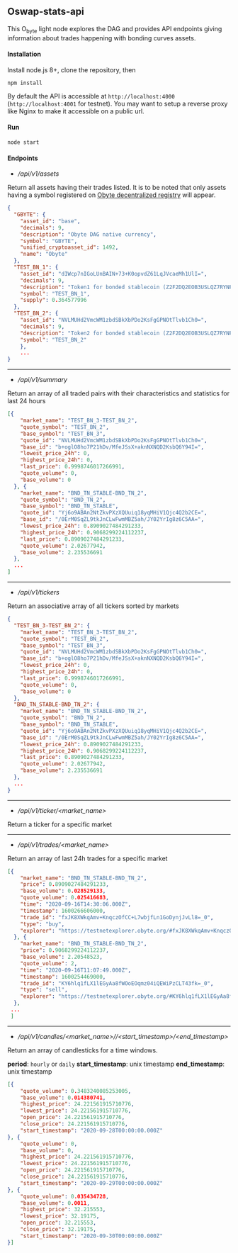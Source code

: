 ## Oswap-stats-api

This O<sub>byte</sub> light node explores the DAG and provides API endpoints giving information about trades happening with bonding curves assets.


#### Installation

Install node.js 8+, clone the repository, then

`npm install`

By default the API is accessible at `http://localhost:4000` (`http://localhost:4001` for testnet). You may want to setup a reverse proxy like Nginx to make it accessible on a public url.

#### Run

`node start`


#### Endpoints


- */api/v1/assets*

Return all assets having their trades listed. It is to be noted that only assets having a symbol registered on [Obyte decentralized registry](https://github.com/byteball/token-registry-ui) will appear.

```json
{
  "GBYTE": {
    "asset_id": "base",
    "decimals": 9,
    "description": "Obyte DAG native currency",
    "symbol": "GBYTE",
    "unified_cryptoasset_id": 1492,
    "name": "Obyte"
  },
  "TEST_BN_1": {
    "asset_id": "dIWcp7nIGoLUnBAIN+73+K0opvdZ61LqJVcaeMh1UlI=",
    "decimals": 9,
    "description": "Token1 for bonded stablecoin (Z2F2DQ2EOB3USLQZ7RYNPEPPEFHEP6KF)",
    "symbol": "TEST_BN_1",
    "supply": 0.364577996
  },
  "TEST_BN_2": {
    "asset_id": "NVLMUHd2VmcWM1zbdSBkXbPDo2KsFgGPNOtTlvb1Ch0=",
    "decimals": 9,
    "description": "Token2 for bonded stablecoin (Z2F2DQ2EOB3USLQZ7RYNPEPPEFHEP6KF)",
    "symbol": "TEST_BN_2"
	},
	...
}
```

---------------------------------------

- */api/v1/summary*

Return an array of all traded pairs with their characteristics and statistics for last 24 hours

```json
[{
    "market_name": "TEST_BN_3-TEST_BN_2",
    "quote_symbol": "TEST_BN_2",
    "base_symbol": "TEST_BN_3",
    "quote_id": "NVLMUHd2VmcWM1zbdSBkXbPDo2KsFgGPNOtTlvb1Ch0=",
    "base_id": "b+oglO8ho7P21hDv/MfeJSsX+aknNXNQD2KsbQ6Y94I=",
    "lowest_price_24h": 0,
    "highest_price_24h": 0,
    "last_price": 0.9998746017266991,
    "quote_volume": 0,
    "base_volume": 0
  }, {
    "market_name": "BND_TN_STABLE-BND_TN_2",
    "quote_symbol": "BND_TN_2",
    "base_symbol": "BND_TN_STABLE",
    "quote_id": "Yj6o9ABAn2NtZkvPXzXQUuiq18yqMHiV1Qjc4Q2b2CE=",
    "base_id": "/0ErM0SqZL9tkJnCLwFwmMBZ5ah/JY02YrIg8z6C5AA=",
    "lowest_price_24h": 0.8909027484291233,
    "highest_price_24h": 0.9068299224112237,
    "last_price": 0.8909027484291233,
    "quote_volume": 2.02677942,
    "base_volume": 2.235536691
  },
  ...
]
```

---------------------------------------

- */api/v1/tickers*

Return an associative array  of all tickers sorted by markets

```json
{
  "TEST_BN_3-TEST_BN_2": {
    "market_name": "TEST_BN_3-TEST_BN_2",
    "quote_symbol": "TEST_BN_2",
    "base_symbol": "TEST_BN_3",
    "quote_id": "NVLMUHd2VmcWM1zbdSBkXbPDo2KsFgGPNOtTlvb1Ch0=",
    "base_id": "b+oglO8ho7P21hDv/MfeJSsX+aknNXNQD2KsbQ6Y94I=",
    "lowest_price_24h": 0,
    "highest_price_24h": 0,
    "last_price": 0.9998746017266991,
    "quote_volume": 0,
    "base_volume": 0
  },
  "BND_TN_STABLE-BND_TN_2": {
    "market_name": "BND_TN_STABLE-BND_TN_2",
    "quote_symbol": "BND_TN_2",
    "base_symbol": "BND_TN_STABLE",
    "quote_id": "Yj6o9ABAn2NtZkvPXzXQUuiq18yqMHiV1Qjc4Q2b2CE=",
    "base_id": "/0ErM0SqZL9tkJnCLwFwmMBZ5ah/JY02YrIg8z6C5AA=",
    "lowest_price_24h": 0.8909027484291233,
    "highest_price_24h": 0.9068299224112237,
    "last_price": 0.8909027484291233,
    "quote_volume": 2.02677942,
    "base_volume": 2.235536691
  },
  ...
}
```

---------------------------------------

- */api/v1/ticker/<market_name>*

Return a ticker for a specific market

---------------------------------------

- */api/v1/trades/<market_name>*

Return an array of last 24h trades for a specific market

```json
[{
    "market_name": "BND_TN_STABLE-BND_TN_2",
    "price": 0.8909027484291233,
    "base_volume": 0.028529133,
    "quote_volume": 0.025416683,
    "time": "2020-09-16T14:30:06.000Z",
    "timestamp": 1600266606000,
    "trade_id": "fxJK8XWkqAmv+KnqczOfCC+L7wbjfLn1GoDynjJvLl8=_0",
    "type": "buy",
    "explorer": "https://testnetexplorer.obyte.org/#fxJK8XWkqAmv+KnqczOfCC+L7wbjfLn1GoDynjJvLl8="
  }, {
    "market_name": "BND_TN_STABLE-BND_TN_2",
    "price": 0.9068299224112237,
    "base_volume": 2.20548523,
    "quote_volume": 2,
    "time": "2020-09-16T11:07:49.000Z",
    "timestamp": 1600254469000,
    "trade_id": "KY6hlq1fLX1lEGyAa8fWOoEOqmz04iQEWiPzCLT43fk=_0",
    "type": "sell",
    "explorer": "https://testnetexplorer.obyte.org/#KY6hlq1fLX1lEGyAa8fWOoEOqmz04iQEWiPzCLT43fk="
  },
 ...
 ]
```
---------------------------------------

- */api/v1/candles/<market_name>/<period>/<start_timestamp>/<end_timestamp>*

Return an array of candlesticks for a time windows.

**period**: `hourly` or `daily`
**start_timestamp**: unix timestamp
**end_timestamp**: unix timestamp


```json
[{
    "quote_volume": 0.3483240085253005,
    "base_volume": 0.014380741,
    "highest_price": 24.221561915710776,
    "lowest_price": 24.221561915710776,
    "open_price": 24.221561915710776,
    "close_price": 24.221561915710776,
    "start_timestamp": "2020-09-28T00:00:00.000Z"
}, {
    "quote_volume": 0,
    "base_volume": 0,
    "highest_price": 24.221561915710776,
    "lowest_price": 24.221561915710776,
    "open_price": 24.221561915710776,
    "close_price": 24.221561915710776,
    "start_timestamp": "2020-09-29T00:00:00.000Z"
}, {
    "quote_volume": 0.035434728,
    "base_volume": 0.0011,
    "highest_price": 32.215553,
    "lowest_price": 32.19175,
    "open_price": 32.215553,
    "close_price": 32.19175,
    "start_timestamp": "2020-09-30T00:00:00.000Z"
}]
```
